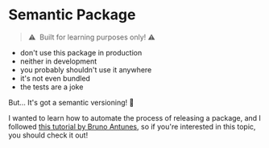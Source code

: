 # Semantic Package

> ⚠️&nbsp; Built for learning purposes only! ⚠️

* don't use this package in production
* neither in development
* you probably shouldn't use it anywhere
* it's not even bundled
* the tests are a joke

But... It's got a semantic versioning! 🤩

I wanted to learn how to automate the process of releasing a package, and I followed 
[this tutorial by Bruno Antunes](https://www.youtube.com/watch?v=QZdY4XYbqLI), so if you're interested in this topic,
you should check it out!
